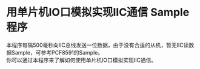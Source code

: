 # 用单片机IO口模拟实现IIC通信 Sample程序
本程序每隔500毫秒向IIC总线发送一位数据，由于没有合适的从机，暂无IIC读数据Sample，可参考PCF8591的Sample。 <br/>
你可以通过本程序来了解如何使用单片机IO口模拟实现IIC通信。 <br/>